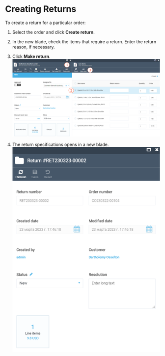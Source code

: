 # Creating Returns

To create a return for a particular order:

1. Select the order and click **Create return**.
1. In the new blade, check the items that require a return. Enter the return reason, if necessary.
1. Click **Make return**.
![Creating a return](media/make-return-1.png)

1. The return specifications opens in a new blade.
![Return specification](media/make-return-2.png)
